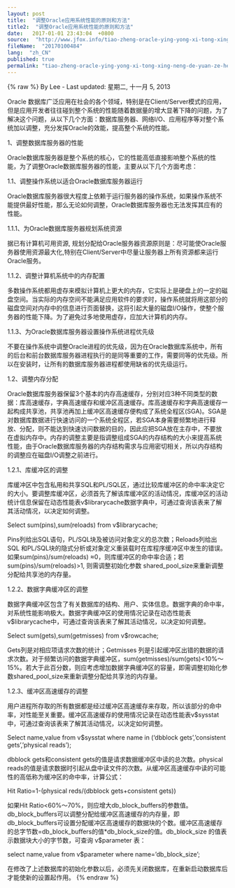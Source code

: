 ```yaml
---
layout: post
title:  "调整Oracle应用系统性能的原则和方法"
title2:  "调整Oracle应用系统性能的原则和方法"
date:   2017-01-01 23:43:04  +0800
source:  "http://www.jfox.info/tiao-zheng-oracle-ying-yong-xi-tong-xing-neng-de-yuan-ze-he-fang-fa.html"
fileName:  "20170100484"
lang:  "zh_CN"
published: true
permalink: "tiao-zheng-oracle-ying-yong-xi-tong-xing-neng-de-yuan-ze-he-fang-fa.html"
---
```

{% raw %}
By Lee - Last updated: 星期二, 十一月 5, 2013

Oracle 数据库广泛应用在社会的各个领域，特别是在Client/Server模式的应用，但是应用开发者往往碰到整个系统的性能随着数据量的增大显著下降的问题，为了解决这个问题，从以下几个方面：数据库服务器、网络I/O、应用程序等对整个系统加以调整，充分发挥Oracle的效能，提高整个系统的性能。

1、调整数据库服务器的性能

Oracle数据库服务器是整个系统的核心，它的性能高低直接影响整个系统的性能，为了调整Oracle数据库服务器的性能，主要从以下几个方面考虑：

1.1、调整操作系统以适合Oracle数据库服务器运行

Oracle数据库服务器很大程度上依赖于运行服务器的操作系统，如果操作系统不能提供最好性能，那么无论如何调整，Oracle数据库服务器也无法发挥其应有的性能。

1.1.1、为Oracle数据库服务器规划系统资源

据已有计算机可用资源, 规划分配给Oracle服务器资源原则是：尽可能使Oracle服务器使用资源最大化,特别在Client/Server中尽量让服务器上所有资源都来运行Oracle服务。

1.1.2、调整计算机系统中的内存配置

多数操作系统都用虚存来模拟计算机上更大的内存，它实际上是硬盘上的一定的磁盘空间。当实际的内存空间不能满足应用软件的要求时，操作系统就将用这部分的磁盘空间对内存中的信息进行页面替换，这将引起大量的磁盘I/O操作，使整个服务器的性能下降。为了避免过多地使用虚存，应加大计算机的内存。

1.1.3、为Oracle数据库服务器设置操作系统进程优先级

不要在操作系统中调整Oracle进程的优先级，因为在Oracle数据库系统中，所有的后台和前台数据库服务器进程执行的是同等重要的工作，需要同等的优先级。所以在安装时，让所有的数据库服务器进程都使用缺省的优先级运行。

1.2、调整内存分配

Oracle数据库服务器保留3个基本的内存高速缓存，分别对应3种不同类型的数据：库高速缓存，字典高速缓存和缓冲区高速缓存。库高速缓存和字典高速缓存一起构成共享池，共享池再加上缓冲区高速缓存便构成了系统全程区(SGA)。SGA是对数据库数据进行快速访问的一个系统全程区，若SGA本身需要频繁地进行释放、分配，则不能达到快速访问数据的目的，因此应把SGA放在主存中，不要放在虚拟内存中。内存的调整主要是指调整组成SGA的内存结构的大小来提高系统性能，由于Oracle数据库服务器的内存结构需求与应用密切相关，所以内存结构的调整应在磁盘I/O调整之前进行。

1.2.1、库缓冲区的调整

库缓冲区中包含私用和共享SQL和PL/SQL区，通过比较库缓冲区的命中率决定它的大小。要调整库缓冲区，必须首先了解该库缓冲区的活动情况，库缓冲区的活动统计信息保留在动态性能表v$librarycache数据字典中，可通过查询该表来了解其活动情况，以决定如何调整。

Select sum(pins),sum(reloads) from v$librarycache;

Pins列给出SQL语句，PL/SQL块及被访问对象定义的总次数；Reloads列给出SQL 和PL/SQL块的隐式分析或对象定义重装载时在库程序缓冲区中发生的错误。如果sum(pins)/sum(reloads) ≈0，则库缓冲区的命中率合适；若sum(pins)/sum(reloads)>1, 则需调整初始化参数 shared_pool_size来重新调整分配给共享池的内存量。

1.2.2、数据字典缓冲区的调整

数据字典缓冲区包含了有关数据库的结构、用户、实体信息。数据字典的命中率，对系统性能影响极大。数据字典缓冲区的使用情况记录在动态性能表v$librarycache中，可通过查询该表来了解其活动情况，以决定如何调整。

Select sum(gets),sum(getmisses) from v$rowcache;

Gets列是对相应项请求次数的统计；Getmisses 列是引起缓冲区出错的数据的请求次数。对于频繁访问的数据字典缓冲区，sum(getmisses)/sum(gets)<10%～15%。若大于此百分数，则应考虑增加数据字典缓冲区的容量，即需调整初始化参数shared_pool_size来重新调整分配给共享池的内存量。

1.2.3、缓冲区高速缓存的调整

用户进程所存取的所有数据都是经过缓冲区高速缓存来存取，所以该部分的命中率，对性能至关重要。缓冲区高速缓存的使用情况记录在动态性能表v$sysstat中，可通过查询该表来了解其活动情况，以决定如何调整。

Select name,value from v$sysstat where name in
(‘dbblock gets’,’consistent gets’,’physical reads’);

dbblock gets和consistent gets的值是请求数据缓冲区中读的总次数。physical reads的值是请求数据时引起从盘中读文件的次数。从缓冲区高速缓存中读的可能性的高低称为缓冲区的命中率，计算公式：

Hit Ratio=1-(physical reds/(dbblock gets+consistent gets))

如果Hit Ratio<60%～70%，则应增大db_block_buffers的参数值。db_block_buffers可以调整分配给缓冲区高速缓存的内存量，即db_block_buffers可设置分配缓冲区高速缓存的数据块的个数。缓冲区高速缓存的总字节数=db_block_buffers的值*db_block_size的值。db_block_size 的值表示数据块大小的字节数，可查询 v$parameter 表：

select name,value from v$parameter where name=’db_block_size’;

在修改了上述数据库的初始化参数以后，必须先关闭数据库，在重新启动数据库后才能使新的设置起作用。
{% endraw %}